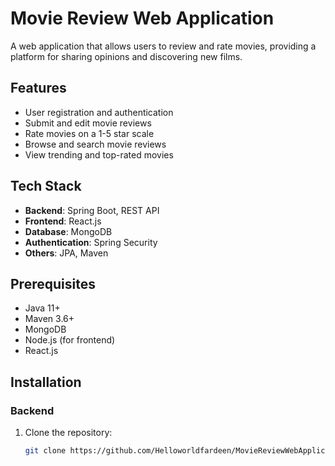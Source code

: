 # Movie Review Web Application

A web application that allows users to review and rate movies, providing a platform for sharing opinions and discovering new films.

## Features
- User registration and authentication
- Submit and edit movie reviews
- Rate movies on a 1-5 star scale
- Browse and search movie reviews
- View trending and top-rated movies

## Tech Stack
- **Backend**: Spring Boot, REST API
- **Frontend**: React.js
- **Database**: MongoDB
- **Authentication**: Spring Security
- **Others**: JPA, Maven

## Prerequisites
- Java 11+
- Maven 3.6+
- MongoDB
- Node.js (for frontend)
- React.js

## Installation

### Backend
1. Clone the repository:
   ```bash
   git clone https://github.com/Helloworldfardeen/MovieReviewWebApplication.git

